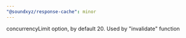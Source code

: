 ```yaml
---
"@soundxyz/response-cache": minor
---
```


concurrencyLimit option, by default 20. Used by "invalidate" function
